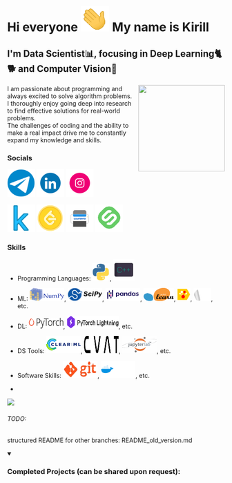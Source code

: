 Hi everyone ![](./preview/hello_small.gif)
My name is Kirill
=============================================================================================================================

I'm Data Scientist📊, focusing in Deep Learning🐈🐕 and Computer Vision👀
--------------


<img align="right" width="200" height="200" src="./preview/learning_day_and_night.gif"></a>

I am passionate about programming and always excited to solve algorithm problems.\
I thoroughly enjoy going deep into research to find effective solutions for real-world problems.\
The challenges of coding and the ability to make a real impact drive me to constantly expand my knowledge and skills.


### Socials

<p align="left">

<a href="https://t.me/why_no_tt" target="_blank" rel="noreferrer"><img src="./sociails/telegram/telegram.gif" width="64" height="64" /></a>
<a href="https://www.linkedin.com/in/kirill-ionkin/" target="_blank" rel="noreferrer"><img src="./sociails/linkedin/linkedin.gif" width="64" height="64" /></a>
<a href="https://www.instagram.com/ionkin_kirill/?utm_medium=copy_link" target="_blank" rel="noreferrer"><img src="./sociails/instagram/instagram.gif" width="64" height="64" /></a>

<a href="https://www.kaggle.com/kirillionkin" target="_blank" rel="noreferrer"><img src="./sociails/ds_socials/kaggle2.png" width="64" height="64" /></a>
<a href="https://leetcode.com/kirill-ionkin/" target="_blank" rel="noreferrer"><img src="./sociails/ds_socials/leetcode.gif" width="64" height="64" /></a>
<a href="https://www.coursera.org/user/f15336edc3dd8b084933102211e6c15c" target="_blank" rel="noreferrer"><img src="./sociails/education_socials/coursera.gif" width="64" height="64" /></a>
<a href="https://stepik.org/users/21579653" target="_blank" rel="noreferrer"><img src="./sociails/education_socials/stepik.png" width="64" height="64" /></a>

</p>


### Skills
* Programming Languages: 
<a href="https://www.python.org/"><img src="./skills/PL/python.gif" width="40" height="40"/></a>,
<a href="https://en.cppreference.com/w/"><img src="./skills/PL/c_plu_plus.gif" width="50" height="50"/></a>

* ML:
<a href="https://numpy.org/"><img src="./skills/DS_skills/NumPy_logo.png" width="80" height="30"/></a>,
<a href="https://scipy.org/"><img src="./skills/DS_skills/scipy_logo.png" width="80" height="30"/></a>,
<a href="https://pandas.pydata.org/"><img src="./skills/DS_skills/Pandas_logo.svg.png" width="80" height="30"/></a>,
<a href="https://scikit-learn.org/stable/"><img src="./skills/DS_skills/scikit_learn_logo_v2.png" width="70" height="30"/></a>,
<a href="https://catboost.ai/"><img src="./skills/DS_skills/CatBoostLogo_v2.png" width="30" height="30"/></a>,
<a href="https://www.mysql.com/"><img src="./skills/DS_skills/SQL.gif" width="40" height="30"/></a>,
etc. 

* DL: 
<a href="https://pytorch.org/"><img src="./skills/DS_skills/Pytorch_logo.png" width="80" height="25"/></a>,
<a href="https://lightning.ai/"><img src="./skills/DS_skills/Lightning_Logo.png" width="120" height="30"/></a>,
etc.

* DS Tools: 
<a href="https://clear.ml/docs/latest/"><img src="./skills/DS_skills/ClearML_static_logo.png" width="80" height="40"/></a>, 
<a href="https://www.cvat.ai/"><img src="./skills/DS_skills/cvat_static_logo.svg" width="80" height="40"/></a>, 
<a href="https://jupyterlab.readthedocs.io/en/latest/getting_started/overview.html"><img src="./skills/DS_skills/jupyterlab_static_logo.png" width="80" height="40"/></a>, 
etc.

* Software Skills: 
<a href="https://git-scm.com/"><img src="./skills/Software_skills/git.gif" width="80" height="40"/></a>, 
<a href="https://git-scm.com/"><img src="./skills/Software_skills/logo-docker.gif" width="80" height="40"/></a>, 
etc.

* 
<a href=”https://www.google.com“> <img src=”your_image.gif” width=”100″ height=”132″> </a>



###### TODO:
structured README for other branches: README_old_version.md



<details open="">
<summary><h3 align="left"><strong>Completed Projects (can be shared upon request):</strong></h3></summary>




</details>